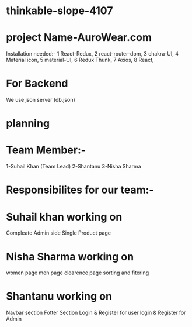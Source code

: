 # thinkable-slope-4107
# project Name-AuroWear.com
Installation needed:-
1 React-Redux,
2 react-router-dom,
3 chakra-UI,
4 Material icon,
5 material-UI,
6 Redux Thunk,
7 Axios,
8 React,

# For Backend 
We use json server (db.json)





# planning
# Team Member:-
1-Suhail Khan (Team Lead)
2-Shantanu 
3-Nisha Sharma

# Responsibilites for our team:-
# Suhail khan working on

Compleate Admin side 
Single Product page
# Nisha Sharma working on
women page
men page 
clearence page
sorting and fitering 

# Shantanu working on
Navbar section
Fotter Section
Login & Register for user 
login & Register for Admin


